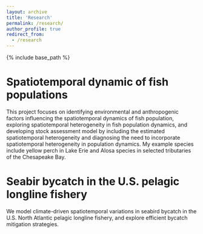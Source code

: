 ```yaml
---
layout: archive
title: 'Research'
permalink: /research/
author_profile: true
redirect_from:
  - /research
---
```


{% include base_path %}

Spatiotemporal dynamic of fish populations
======
This project focuses on identifying environmental and anthropogenic factors influencing the spatiotemporal dynamics of fish population, exploring spatiotemporal heterogeneity in fish population dynamics, and developing stock assessment model by including the estimated spatiotemporal heterogeneity and diagnosing the need to incorporate spatiotemporal heterogeneity in population dynamics.
My example species include yellow perch in Lake Erie and Alosa species in selected tributaries of the Chesapeake Bay.

Seabir bycatch in the U.S. pelagic longline fishery
======
We model climate-driven spatiotemporal variations in seabird bycatch in the U.S. North Atlantic pelagic longline fishery, and explore efficient bycatch mitigation strategies.
 
